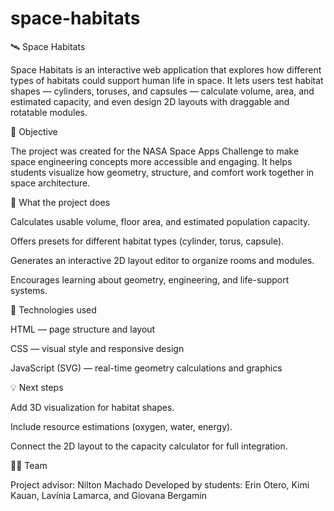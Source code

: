 # space-habitats

🛰️ Space Habitats

Space Habitats is an interactive web application that explores how different types of habitats could support human life in space.
It lets users test habitat shapes — cylinders, toruses, and capsules — calculate volume, area, and estimated capacity, and even design 2D layouts with draggable and rotatable modules.

🚀 Objective

The project was created for the NASA Space Apps Challenge to make space engineering concepts more accessible and engaging.
It helps students visualize how geometry, structure, and comfort work together in space architecture.

🧠 What the project does

Calculates usable volume, floor area, and estimated population capacity.

Offers presets for different habitat types (cylinder, torus, capsule).

Generates an interactive 2D layout editor to organize rooms and modules.

Encourages learning about geometry, engineering, and life-support systems.

🧩 Technologies used

HTML — page structure and layout

CSS — visual style and responsive design

JavaScript (SVG) — real-time geometry calculations and graphics

💡 Next steps

Add 3D visualization for habitat shapes.

Include resource estimations (oxygen, water, energy).

Connect the 2D layout to the capacity calculator for full integration.

👩‍🚀 Team

Project advisor: Nilton Machado
Developed by students: Erin Otero, Kimi Kauan, Lavínia Lamarca, and Giovana Bergamin

